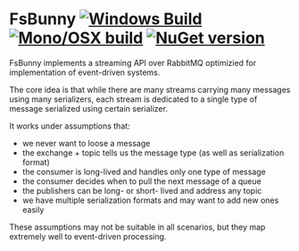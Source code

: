 FsBunny [![Windows Build](https://ci.appveyor.com/api/projects/status/ssw7ttk4fo27jrs3?svg=true)](https://ci.appveyor.com/project/et1975/FsBunny) [![Mono/OSX build](https://travis-ci.org/Prolucid/FsBunny.svg?branch=master)](https://travis-ci.org/Prolucid/FsBunny) [![NuGet version](https://badge.fury.io/nu/FsBunny.svg)](https://badge.fury.io/nu/FsBunny)
=======

FsBunny implements a streaming API over RabbitMQ optimizied for implementation of event-driven systems.

The core idea is that while there are many streams carrying many messages using many serializers, each stream is dedicated to a single type of message serialized using certain serializer. 

It works under assumptions that:

- we never want to loose a message
- the exchange + topic tells us the message type (as well as serialization format)
- the consumer is long-lived and handles only one type of message
- the consumer decides when to pull the next message of a queue
- the publishers can be long- or short- lived and address any topic
- we have multiple serialization formats and may want to add new ones easily

These assumptions may not be suitable in all scenarios, but they map extremely well to event-driven processing.